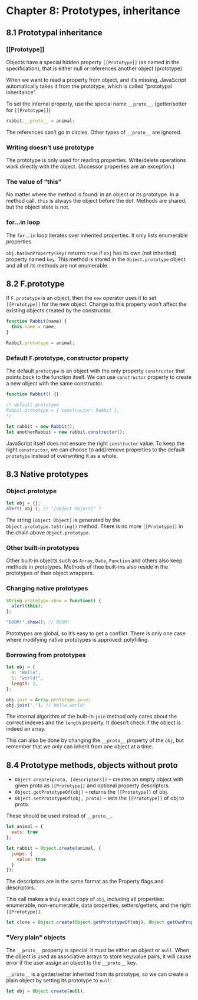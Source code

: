# Chapter 8: Prototypes, inheritance

## 8.1 Prototypal inheritance

### \[\[Prototype\]\]

Objects have a special hidden property `[[Prototype]]` \(as named in the specification\), that is either null or references another object \(prototype\).

When we want to read a property from object, and it’s missing, JavaScript automatically takes it from the prototype, which is called “prototypal inheritance”.

To set the internal property, use the special name `__proto__`. \(getter/setter for `[[Prototype]]`\)

```javascript
rabbit.__proto__ = animal;
```

The references can’t go in circles. Other types of `__proto__` are ignored.

### Writing doesn’t use prototype

The prototype is only used for reading properties. Write/delete operations work directly with the object. \(Accessor properties are an exception.\)

### The value of “this”

No matter where the method is found: in an object or its prototype. In a method call, `this` is always the object before the dot. Methods are shared, but the object state is not.

### for…in loop

The `for..in` loop iterates over inherited properties. It only lists enumerable properties.

`obj.hasOwnProperty(key)` returns `true` if `obj` has its own \(not inherited\) property named `key`. This method is stored in the `Object.prototype` object and all of its methods are not enumerable.

## 8.2 F.prototype

If `F.prototype` is an object, then the `new` operator uses it to set `[[Prototype]]` for the new object. Change to this property won't affect the existing objects created by the constructor.

```javascript
function Rabbit(name) {
  this.name = name;
}

Rabbit.prototype = animal;
```

### Default F.prototype, constructor property

The default `prototype` is an object with the only property `constructor` that points back to the function itself. We can use `constructor` property to create a new object with the same constructor.

```javascript
function Rabbit() {}

/* default prototype
Rabbit.prototype = { constructor: Rabbit };
*/

let rabbit = new Rabbit();
let anotherRabbit = new rabbit.constructor();
```

JavaScript itself does not ensure the right `constructor` value. To keep the right `constructor`, we can choose to add/remove properties to the default `prototype` instead of overwriting it as a whole.

## 8.3 Native prototypes

### Object.prototype

```javascript
let obj = {};
alert( obj ); // "[object Object]" ?
```

The string `[object Object]` is generated by the `Object.prototype.toString()` method. There is no more `[[Prototype]]` in the chain above `Object.prototype`.

### Other built-in prototypes

Other built-in objects such as `Array`, `Date`, `Function` and others also keep methods in prototypes. Methods of thee built-ins also reside in the prototypes of their object wrappers.

### Changing native prototypes

```javascript
String.prototype.show = function() {
  alert(this);
};

"BOOM!".show(); // BOOM!
```

Prototypes are global, so it’s easy to get a conflict. There is only one case where modifying native prototypes is approved: polyfilling.

### Borrowing from prototypes

```javascript
let obj = {
  0: "Hello",
  1: "world!",
  length: 2,
};

obj.join = Array.prototype.join;
obj.join(','); // Hello,world!
```

The internal algorithm of the built-in `join` method only cares about the correct indexes and the `length` property. It doesn’t check if the object is indeed an array.

This can also be done by changing the `__proto__` property of the `obj`, but remember that we only can inherit from one object at a time.

## 8.4 Prototype methods, objects without **proto**

* `Object.create(proto, [descriptors])` – creates an empty object with given proto as `[[Prototype]]` and optional property descriptors.
* `Object.getPrototypeOf(obj)` – returns the `[[Prototype]]` of obj.
* `Object.setPrototypeOf(obj, proto)` – sets the `[[Prototype]]` of obj to proto.

These should be used instead of `__proto__`.

```javascript
let animal = {
  eats: true
};

let rabbit = Object.create(animal, {
  jumps: {
    value: true
  }
});
```

The descriptors are in the same format as the Property flags and descriptors.

This call makes a truly exact copy of `obj`, including all properties: enumerable, non-enumerable, data properties, setters/getters, and the right `[[Prototype]]`.

```javascript
let clone = Object.create(Object.getPrototypeOf(obj), Object.getOwnPropertyDescriptors(obj));
```

### "Very plain" objects

The `__proto__` property is special: it must be either an object or `null`. When the object is used as associative arrays to store key/value pairs, it will cause error if the user assign an object to the `__proto__` key.

`__proto__` is a getter/setter inherited from its prototype, so we can create a plain object by setting its prototype to `null`:

```javascript
let obj = Object.create(null);
```

